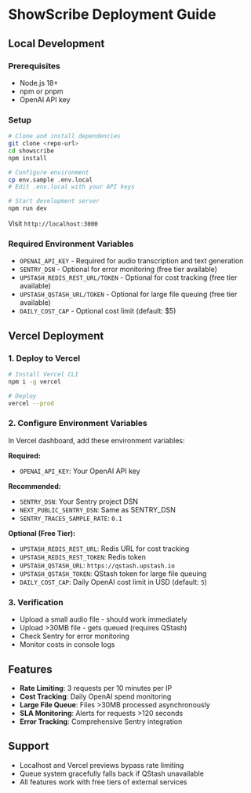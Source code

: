 # ShowScribe Deployment Guide

## Local Development

### Prerequisites
- Node.js 18+ 
- npm or pnpm
- OpenAI API key

### Setup
```bash
# Clone and install dependencies
git clone <repo-url>
cd showscribe
npm install

# Configure environment
cp env.sample .env.local
# Edit .env.local with your API keys

# Start development server
npm run dev
```

Visit `http://localhost:3000`

### Required Environment Variables
- `OPENAI_API_KEY` - Required for audio transcription and text generation
- `SENTRY_DSN` - Optional for error monitoring (free tier available)
- `UPSTASH_REDIS_REST_URL/TOKEN` - Optional for cost tracking (free tier available)
- `UPSTASH_QSTASH_URL/TOKEN` - Optional for large file queuing (free tier available)
- `DAILY_COST_CAP` - Optional cost limit (default: $5)

## Vercel Deployment

### 1. Deploy to Vercel
```bash
# Install Vercel CLI
npm i -g vercel

# Deploy
vercel --prod
```

### 2. Configure Environment Variables
In Vercel dashboard, add these environment variables:

**Required:**
- `OPENAI_API_KEY`: Your OpenAI API key

**Recommended:**
- `SENTRY_DSN`: Your Sentry project DSN
- `NEXT_PUBLIC_SENTRY_DSN`: Same as SENTRY_DSN
- `SENTRY_TRACES_SAMPLE_RATE`: `0.1`

**Optional (Free Tier):**
- `UPSTASH_REDIS_REST_URL`: Redis URL for cost tracking
- `UPSTASH_REDIS_REST_TOKEN`: Redis token
- `UPSTASH_QSTASH_URL`: `https://qstash.upstash.io`
- `UPSTASH_QSTASH_TOKEN`: QStash token for large file queuing
- `DAILY_COST_CAP`: Daily OpenAI cost limit in USD (default: `5`)

### 3. Verification
- Upload a small audio file - should work immediately
- Upload >30MB file - gets queued (requires QStash)
- Check Sentry for error monitoring
- Monitor costs in console logs

## Features
- **Rate Limiting**: 3 requests per 10 minutes per IP
- **Cost Tracking**: Daily OpenAI spend monitoring
- **Large File Queue**: Files >30MB processed asynchronously
- **SLA Monitoring**: Alerts for requests >120 seconds
- **Error Tracking**: Comprehensive Sentry integration

## Support
- Localhost and Vercel previews bypass rate limiting
- Queue system gracefully falls back if QStash unavailable
- All features work with free tiers of external services